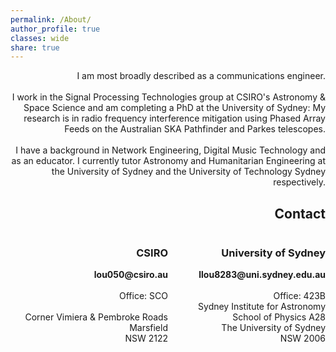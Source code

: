 ```yaml
---
permalink: /About/
author_profile: true
classes: wide
share: true
---
```


<p style="text-align:right;">
I am most broadly described as a communications engineer.
<br>
<br>I work in the Signal Processing Technologies group at CSIRO's Astronomy &
Space Science and am completing a PhD at the University of Sydney: My research is in
radio frequency interference mitigation using Phased Array Feeds on the Australian
SKA Pathfinder and Parkes telescopes.
<br>
<br>
I have a background in Network Engineering, Digital Music Technology and as an
educator. I currently tutor Astronomy and Humanitarian Engineering at the University
of Sydney and the University of Technology Sydney respectively.
</p>

<h2 style="text-align:right;">
  Contact
</h2>

<html>
 <head>
    <style>
    {
        box-sizing: border-box;
    }
    /* Set additional styling options for the columns*/
    .column {
    float: left;
    width: 50%;
    }
    /* Set width length for the left, right and middle columns */
    .left {
    width: 50%;
    }
    .right {
    width: 30%;
    }
    .row:after {
    content: "";
    display: table;
    clear: both;
    }
    </style>
 </head>
 <body>
    <div class="row">
        <div class="column left">
          <h3 style="text-align:right;">
            CSIRO
          </h3>
          <p style="text-align:right;">
            <b>lou050@csiro.au</b>
            <br>
            <br>Office: SCO
            <br>
            <br>Corner Vimiera & Pembroke Roads
            <br>Marsfield
            <br>NSW 2122
          </p>
        </div>
        <div class="column left" >
          <h3 style="text-align:right;">
            University of Sydney
          </h3>
          <p style="text-align:right;">
            <b>llou8283@uni.sydney.edu.au</b>
            <br>
            <br>Office: 423B
            <br>Sydney Institute for Astronomy
            <br>School of Physics A28
            <br>The University of Sydney
          <br>NSW 2006
          </p>
        </div>
    </div>
 </body>
</html>
